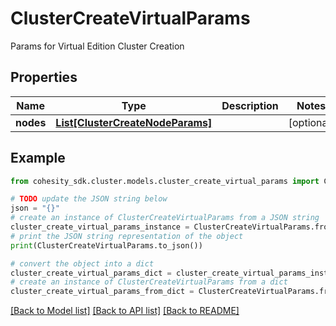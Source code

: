 # ClusterCreateVirtualParams

Params for Virtual Edition Cluster Creation

## Properties

Name | Type | Description | Notes
------------ | ------------- | ------------- | -------------
**nodes** | [**List[ClusterCreateNodeParams]**](ClusterCreateNodeParams.md) |  | [optional] 

## Example

```python
from cohesity_sdk.cluster.models.cluster_create_virtual_params import ClusterCreateVirtualParams

# TODO update the JSON string below
json = "{}"
# create an instance of ClusterCreateVirtualParams from a JSON string
cluster_create_virtual_params_instance = ClusterCreateVirtualParams.from_json(json)
# print the JSON string representation of the object
print(ClusterCreateVirtualParams.to_json())

# convert the object into a dict
cluster_create_virtual_params_dict = cluster_create_virtual_params_instance.to_dict()
# create an instance of ClusterCreateVirtualParams from a dict
cluster_create_virtual_params_from_dict = ClusterCreateVirtualParams.from_dict(cluster_create_virtual_params_dict)
```
[[Back to Model list]](../README.md#documentation-for-models) [[Back to API list]](../README.md#documentation-for-api-endpoints) [[Back to README]](../README.md)


